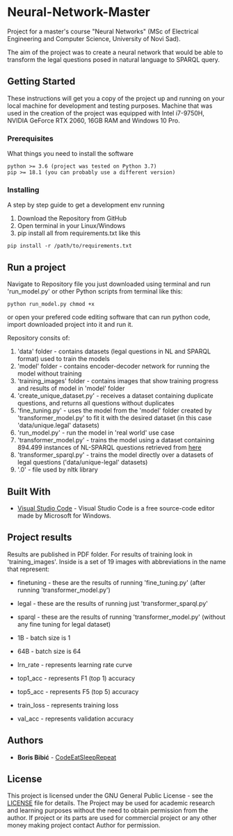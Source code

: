 # Neural-Network-Master
Project for a master's course "Neural Networks" (MSc of Electrical Engineering and Computer Science, University of Novi Sad).

The aim of the project was to create a neural network that would be able to transform the legal questions posed in natural language to SPARQL query.

## Getting Started

These instructions will get you a copy of the project up and running on your local machine for development and testing purposes. 
Machine that was used in the creation of the project was equipped with Intel i7-9750H, NVIDIA GeForce RTX 2060, 16GB RAM and Windows 10 Pro.  

### Prerequisites

What things you need to install the software

```
python >= 3.6 (project was tested on Python 3.7)
pip >= 18.1 (you can probably use a different version)
```

### Installing

A step by step guide to get a development env running

1. Download the Repository from GitHub
2. Open terminal in your Linux/Windows
3. pip install all from requirements.txt like this
```
pip install -r /path/to/requirements.txt
```

## Run a project

Navigate to Repository file you just downloaded using terminal and run 'run_model.py' or other Python scripts from terminal like this:
```
python run_model.py chmod +x
```
or open your prefered code editing software that can run python code, import downloaded project into it and run it.

Repository consits of:
1. 'data' folder - contains datasets (legal questions in NL and SPARQL format) used to train the models
2. 'model' folder - contains encoder-decoder network for running the model without training
3. 'training_images' folder - contains images that show training progress and results of model in 'model' folder
4. 'create_unique_dataset.py' - receives a dataset containing duplicate questions, and returns all questions without duplicates
5. 'fine_tuning.py' - uses the model from the 'model' folder created by 'transformer_model.py' to fit it with the desired dataset (in this case 'data/unique.legal' datasets)
6. 'run_model.py' - run the model in 'real world' use case
7. 'transformer_model.py' - trains the model using a dataset containing 894.499 instances of NL-SPARQL questions retrieved from [here](https://figshare.com/articles/Question-NSpM_SPARQL_dataset_EN_/6118505)
8. 'transformer_sparql.py' - trains the model directly over a datasets of legal questions ('data/unique-legal' datasets)
9. '.0' - file used by nltk library

## Built With

* [Visual Studio Code](https://code.visualstudio.com/) - Visual Studio Code is a free source-code editor made by Microsoft for Windows.

## Project results

Results are published in PDF folder. For results of training look in 'training_images'. Inside is a set of 19 images with abbreviations in the name that represent:
* finetuning - these are the results of running 'fine_tuning.py' (after running 'transformer_model.py')
* legal - these are the results of running just 'transformer_sparql.py'
* sparql - these are the results of running 'transformer_model.py' (without any fine tuning for legal dataset)

* 1B - batch size is 1
* 64B - batch size is 64

* lrn_rate - represents learning rate curve
* top1_acc - represents F1 (top 1) accuracy
* top5_acc - represents F5 (top 5) accuracy
* train_loss - represents training loss
* val_acc - represents validation accuracy

## Authors

* **Boris Bibić** - [CodeEatSleepRepeat](https://github.com/CodeEatSleepRepeat)

## License

This project is licensed under the GNU General Public License - see the [LICENSE](LICENSE) file for details.
The Project may be used for academic research and learning purposes without the need to obtain permission from the author.
If project or its parts are used for commercial project or any other money making project contact Author for permission.
